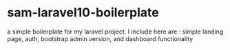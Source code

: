 # sam-laravel10-boilerplate
a simple boilerplate for my laravel project. I include here are : simple landing page, auth, bootstrap admin version, and dashboard functionality

